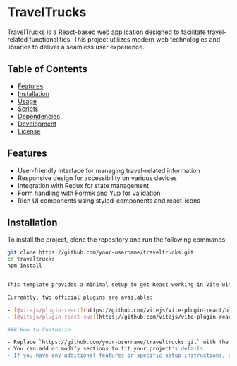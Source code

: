 # TravelTrucks

TravelTrucks is a React-based web application designed to facilitate travel-related functionalities. This project utilizes modern web technologies and libraries to deliver a seamless user experience.

## Table of Contents

- [Features](#features)
- [Installation](#installation)
- [Usage](#usage)
- [Scripts](#scripts)
- [Dependencies](#dependencies)
- [Development](#development)
- [License](#license)

## Features

- User-friendly interface for managing travel-related information
- Responsive design for accessibility on various devices
- Integration with Redux for state management
- Form handling with Formik and Yup for validation
- Rich UI components using styled-components and react-icons

## Installation

To install the project, clone the repository and run the following commands:

```bash
git clone https://github.com/your-username/traveltrucks.git
cd traveltrucks
npm install


This template provides a minimal setup to get React working in Vite with HMR and some ESLint rules.

Currently, two official plugins are available:

- [@vitejs/plugin-react](https://github.com/vitejs/vite-plugin-react/blob/main/packages/plugin-react/README.md) uses [Babel](https://babeljs.io/) for Fast Refresh
- [@vitejs/plugin-react-swc](https://github.com/vitejs/vite-plugin-react-swc) uses [SWC](https://swc.rs/) for Fast Refresh

### How to Customize

- Replace `https://github.com/your-username/traveltrucks.git` with the actual repository URL if applicable.
- You can add or modify sections to fit your project's details.
- If you have any additional features or specific setup instructions, be sure to include those in the relevant sections.

